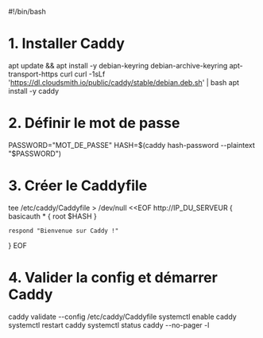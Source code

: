 #!/bin/bash

# 1. Installer Caddy 
apt update && apt install -y debian-keyring debian-archive-keyring apt-transport-https curl
curl -1sLf 'https://dl.cloudsmith.io/public/caddy/stable/debian.deb.sh' | bash
apt install -y caddy

# 2. Définir le mot de passe 
PASSWORD="MOT_DE_PASSE"
HASH=$(caddy hash-password --plaintext "$PASSWORD")

# 3. Créer le Caddyfile
tee /etc/caddy/Caddyfile > /dev/null <<EOF
http://IP_DU_SERVEUR {
    basicauth * {
        root $HASH
    }

    respond "Bienvenue sur Caddy !"
}
EOF

# 4. Valider la config et démarrer Caddy
caddy validate --config /etc/caddy/Caddyfile
systemctl enable caddy
systemctl restart caddy
systemctl status caddy --no-pager -l

